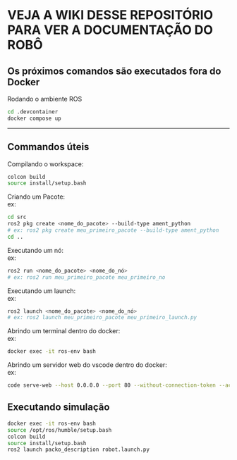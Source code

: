 # VEJA A WIKI DESSE REPOSITÓRIO PARA VER A DOCUMENTAÇÃO DO ROBÔ

## Os próximos comandos são executados fora do Docker

Rodando o ambiente ROS

```bash
cd .devcontainer
docker compose up
```

---

## Commandos úteis

Compilando o workspace:<br>

```bash
colcon build
source install/setup.bash
```

Criando um Pacote:<br>
ex:

```bash
cd src
ros2 pkg create <nome_do_pacote> --build-type ament_python
# ex: ros2 pkg create meu_primeiro_pacote --build-type ament_python
cd ..

```

Executando um nó:<br>
ex:

```bash
ros2 run <nome_do_pacote> <nome_do_nó>
# ex: ros2 run meu_primeiro_pacote meu_primeiro_no

```

Executando um launch:<br>
ex:

```bash
ros2 launch <nome_do_pacote> <nome_do_nó>
# ex: ros2 launch meu_primeiro_pacote meu_primeiro_launch.py

```

Abrindo um terminal dentro do docker:<br>
ex:

```bash
docker exec -it ros-env bash

```

Abrindo um servidor web do vscode dentro do docker:<br>
ex:

```bash
code serve-web --host 0.0.0.0 --port 80 --without-connection-token --accept-server-license-terms

```

## Executando simulação

```bash
docker exec -it ros-env bash
source /opt/ros/humble/setup.bash
colcon build
source install/setup.bash
ros2 launch packo_description robot.launch.py
```
